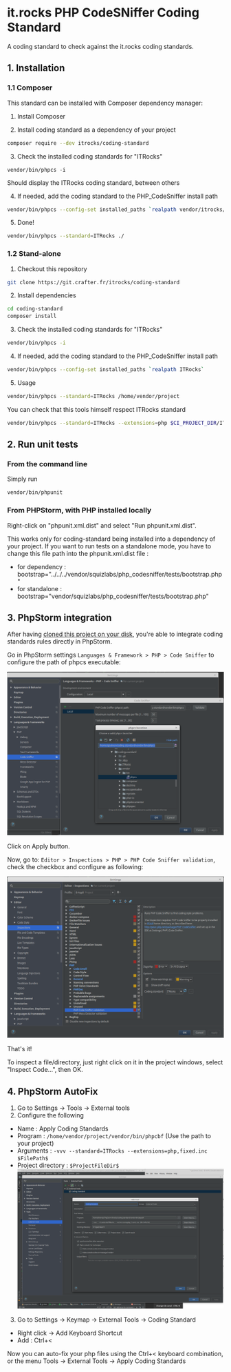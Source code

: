# it.rocks PHP CodeSNiffer Coding Standard 

A coding standard to check against the it.rocks coding standards.

## 1. Installation
### 1.1 Composer

This standard can be installed with Composer dependency manager:

1. Install Composer

2. Install coding standard as a dependency of your project

```bash
composer require --dev itrocks/coding-standard
```

3. Check the installed coding standards for "ITRocks"
```
vendor/bin/phpcs -i
```

Should display the ITRocks coding standard, between others

4. If needed, add the coding standard to the PHP_CodeSniffer install path

```bash
vendor/bin/phpcs --config-set installed_paths `realpath vendor/itrocks/coding-standard/ITRocks`
```

5. Done!

```bash
vendor/bin/phpcs --standard=ITRocks ./
```

### 1.2 Stand-alone

1. Checkout this repository

```bash
git clone https://git.crafter.fr/itrocks/coding-standard
```

2. Install dependencies

```bash
cd coding-standard
composer install
```

3. Check the installed coding standards for "ITRocks"

```bash
vendor/bin/phpcs -i
```

4. If needed, add the coding standard to the PHP_CodeSniffer install path

```bash
vendor/bin/phpcs --config-set installed_paths `realpath ITRocks`
```

5. Usage

```bash
vendor/bin/phpcs --standard=ITRocks /home/vendor/project
```

You can check that this tools himself respect ITRocks standard

```bash
vendor/bin/phpcs --standard=ITRocks --extensions=php $CI_PROJECT_DIR/ITRocks
```

## 2. Run unit tests

### From the command line

Simply run

```bash
vendor/bin/phpunit
```

### From PHPStorm, with PHP installed locally

Right-click on "phpunit.xml.dist" and select "Run phpunit.xml.dist".

This works only for coding-standard being installed into a dependency of your project. If you want
to run tests on a standalone mode, you have to change this file path into the phpunit.xml.dist file :
- for dependency : bootstrap="../../../vendor/squizlabs/php_codesniffer/tests/bootstrap.php"
- for standalone : bootstrap="vendor/squizlabs/php_codesniffer/tests/bootstrap.php"

## 3. PhpStorm integration

After having [cloned this project on your disk](#12-stand-alone),
you're able to integrate coding standards rules directly in PhpStorm.

Go in PhpStorm settings `Languages & Framework > PHP > Code Sniffer` to configure the path of phpcs executable:

![PhpStorm configuration 1](doc/pstorm-config1.png "PhpStorm configuration 1")

Click on Apply button.

Now, go to: `Editor > Inspections > PHP > PHP Code Sniffer validation`, check the checkbox and configure as following:

![PhpStorm configuration 2](doc/pstorm-config2.png "PhpStorm configuration 2")

That's it!

To inspect a file/directory, just right click on it in the project windows, select "Inspect Code...", then OK.

## 4. PhpStorm AutoFix

1. Go to Settings -> Tools -> External tools
2. Configure the following
  * Name : Apply Coding Standards
  * Program : ```/home/vendor/project/vendor/bin/phpcbf``` (Use the path to your project)
  * Arguments : ```-vvv --standard=ITRocks --extensions=php,fixed.inc $FilePath$```
  * Project directory : ```$ProjectFileDir$```
    ![PhpStorm External Tool](doc/external-tool.png "PhpStorm External Tool")
3. Go to Settings -> Keymap -> External Tools -> Coding Standard
  * Right click -> Add Keyboard Shortcut
  * Add : Ctrl+<
  
Now you can auto-fix your php files using the Ctrl+< keyboard combination, or the menu
Tools -> External Tools -> Apply Coding Standards
